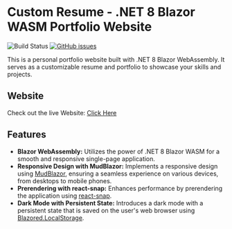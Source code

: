 # Custom Resume - .NET 8 Blazor WASM Portfolio Website

![Build Status](https://github.com/Michael-Anthony-Moreno/Michael-Anthony-Moreno/actions/workflows/main.yml/badge.svg) [![GitHub issues](https://img.shields.io/github/issues/Michael-Anthony-Moreno/Michael-Anthony-Moreno)](https://github.com/Michael-Anthony-Moreno/Michael-Anthony-Moreno/issues)


This is a personal portfolio website built with .NET 8 Blazor WebAssembly. It serves as a customizable resume and portfolio to showcase your skills and projects.

## Website

Check out the live Website: [Click Here](https://michael-anthony-moreno.github.io/Michael-Anthony-Moreno/)

## Features

- **Blazor WebAssembly:** Utilizes the power of .NET 8 Blazor WASM for a smooth and responsive single-page application.
-  **Responsive Design with MudBlazor:** Implements a responsive design using [MudBlazor](https://mudblazor.com/), ensuring a seamless experience on various devices, from desktops to mobile phones.
-  **Prerendering with react-snap:** Enhances performance by prerendering the application using [react-snap](https://github.com/stereobooster/react-snap).
-  **Dark Mode with Persistent State:** Introduces a dark mode with a persistent state that is saved on the user's web browser using [Blazored.LocalStorage](https://github.com/Blazored/LocalStorage).
